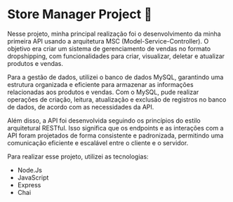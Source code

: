 <h1>Store Manager Project 🏬</h1>

Nesse projeto, minha principal realização foi o desenvolvimento da minha primeira API usando a arquitetura MSC (Model-Service-Controller). O objetivo era criar um sistema de gerenciamento de vendas no formato dropshipping, com funcionalidades para criar, visualizar, deletar e atualizar produtos e vendas.

Para a gestão de dados, utilizei o banco de dados MySQL, garantindo uma estrutura organizada e eficiente para armazenar as informações relacionadas aos produtos e vendas. Com o MySQL, pude realizar operações de criação, leitura, atualização e exclusão de registros no banco de dados, de acordo com as necessidades da API.

Além disso, a API foi desenvolvida seguindo os princípios do estilo arquitetural RESTful. Isso significa que os endpoints e as interações com a API foram projetados de forma consistente e padronizada, permitindo uma comunicação eficiente e escalável entre o cliente e o servidor.

Para realizar esse projeto, utilizei as tecnologias:

<ul>
  <li>Node.Js</li>
  <li>JavaScript</li>
  <li>Express</li>
  <li>Chai</li>
</ul>
